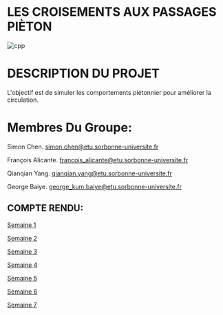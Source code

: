 # LES CROISEMENTS AUX PASSAGES PIÈTON

![cpp](https://github.com/user-attachments/assets/67459fe5-8457-4bfc-a443-3049f7916baa)

# DESCRIPTION DU PROJET #
L'objectif est de simuler les comportements piétonnier pour améliorer la circulation.

# Membres Du Groupe:

Simon Chen. 
simon.chen@etu.sorbonne-universite.fr

François Alicante. 
francois_alicante@etu.sorbonne-universite.fr

Qianqian Yang. 
qianqian.yang@etu.sorbonne-universite.fr

George Baiye.
george_kum.baiye@etu.sorbonne-universite.fr

## COMPTE RENDU: ##

[Semaine 1](https://are2dynamic.github.io/are2dynamic_2025.github.io/Semaine1)  



[Semaine 2](https://are2dynamic_2025.github.io/LESCROISEMENTSAUXPASSAGESPIÈTONS/Semaine2) 

[Semaine 3](https://are2dynamic_2025.github.io/LESCROISEMENTSAUXPASSAGESPIÈTONS/Semaine3) 

[Semaine 4](https://are2dynamic_2025.github.io/LESCROISEMENTSAUXPASSAGESPIÈTONS/Semaine4) 

[Semaine 5](https://are2dynamic_2025.github.io/LESCROISEMENTSAUXPASSAGESPIÈTONS/Semaine5) 

[Semaine 6](https://are2dynamic_2025.github.io/LESCROISEMENTSAUXPASSAGESPIÈTONS/Semaine6) 

[Semaine 7](https://are2dynamic_2025.github.io/LESCROISEMENTSAUXPASSAGESPIÈTONS/Semaine7) 


